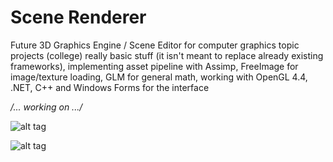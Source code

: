 Scene Renderer
====================
Future 3D Graphics Engine / Scene Editor for computer graphics topic projects (college) really basic stuff (it isn't meant to replace already existing frameworks), implementing asset pipeline with Assimp, FreeImage for image/texture loading, GLM for general math, working with OpenGL 4.4, .NET, C++ and Windows Forms for the interface

*/... working on .../*

![alt tag](http://i.imgur.com/TkLffSB.png)

![alt tag](http://i.imgur.com/xmDT7TD.png)
